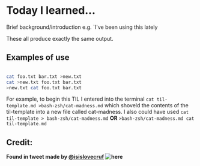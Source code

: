 # Today I learned...

Brief background/introduction e.g. `I've been using this lately


These all produce exactly the same output.

## Examples of use


```sh

cat foo.txt bar.txt >new.txt
cat >new.txt foo.txt bar.txt
>new.txt cat foo.txt bar.txt
```

For example, to begin this TIL I entered into the terminal `cat til-template.md >bash-zsh/cat-madness.md` which shoveld the contents of the til-template into a new file called cat-madness. I also could have used `cat til-template > bash-zsh/cat-madness.md` **OR** `>bash-zsh/cat-madness.md cat til-template.md`


## Credit:

**Found in tweet made by [@isislovecruf](https://twitter.com/isislovecruft/) ![here](https://cl.ly/2P2q1r0K3n0e/download/Image%202017-07-31%20at%201.42.14%20PM.png)**
